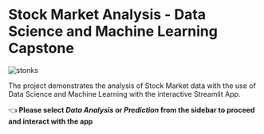 # Stock Market Analysis - Data Science and Machine Learning Capstone

![stonks](https://media3.giphy.com/media/XDAY1NNG2VvobAp9o0/giphy.gif)

The project demonstrates the analysis of Stock Market data with the use of Data Science and Machine Learning with the interactive Streamlit App.

👈 **Please select _Data Analysis_ or _Prediction_ from the sidebar to proceed and interact with the app**
